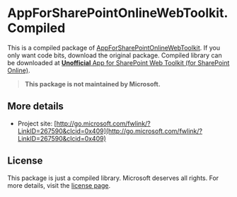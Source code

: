 # AppForSharePointOnlineWebToolkit.Compiled #

This is a compiled package of [AppForSharePointOnlineWebToolkit](https://www.nuget.org/packages/AppForSharePointOnlineWebToolkit). If you only want code bits, download the original package. Compiled library can be downloaded at [**Unofficial** App for SharePoint Web Toolkit (for SharePoint Online)](https://www.nuget.org/packages/AppForSharePointOnlineWebToolkit.Compiled).

> **This package is not maintained by Microsoft.**


## More details ##

* Project site: [http://go.microsoft.com/fwlink/?LinkID=267590&clcid=0x409](http://go.microsoft.com/fwlink/?LinkID=267590&clcid=0x409)


## License ##

This package is just a compiled library. Microsoft deserves all rights. For more details, visit the [license page](http://go.microsoft.com/fwlink/?LinkID=267589&clcid=0x409).

